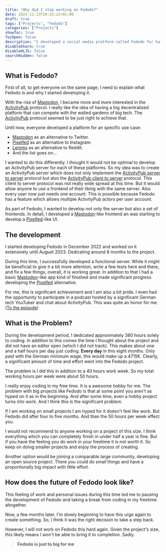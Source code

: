 ```yaml
---
title: "Why did I stop working on Fedodo?"
date: 2023-11-23T20:23:22+01:00
draft: true
tags: ["Projects", "Fedodo"]
categories: ["Projects"]
showToc: true
TocOpen: false
description: "I developed a social media platform called Fedodo for half a year. But why did I pause / stop the development after this time?"
disableShare: true
disableHLJS: false
searchHidden: false
---
```


## What is Fedodo?

First of all, to get everyone on the same page, I need to explain what Fedodo is and why I started developing it.  
  
With the rise of [Mastodon](https://joinmastodon.org/), I became more and more interested in the [ActivityPub](https://www.w3.org/TR/activitypub/) protocol. I really like the idea of having a big decentralized platform that can compete with the walled gardens of big tech. The [ActivityPub](https://www.w3.org/TR/activitypub/) protocol seemed to be just right to achieve that.  
  
Until now, everyone developed a platform for an specific use case:  
  
- [Mastodon](https://joinmastodon.org/) as an alternative to Twitter.
- [Pixelfed](https://pixelfed.org/) as an alternative to Instagram.
- [Lemmy](https://join-lemmy.org/) as an alternative to Reddit.
- And the list goes on...
  
I wanted to do this differently. I thought it would not be optimal to develop an ActivityPub server for each of these platforms. So my idea was to create an ActivityPub server which does not only implement the [ActivityPub server to server](https://www.w3.org/TR/activitypub/#server-to-server-interactions) protocol but also the [ActivityPub client to server](https://www.w3.org/TR/activitypub/#client-to-server-interactions) protocol. This client to server protocol was not really wide spread at this time. But it would allow anyone to use a frontend of their liking with the same server. Also every user now just needs one account. This is possible because Fedodo has a feature which allows multiple ActivityPub actors per user account.  
  
As part of Fedodo, I wanted to develop not only the server but also a set of frontends. In detail, I developed a [Mastodon](https://joinmastodon.org/)-like frontend an was starting to develop a [Pixelfed](https://pixelfed.org/)-like UI.

## The development

I started developing Fedodo in December 2022 and worked on it extensively until August 2023. Dedicating around 8 months to the project.  
  
During this time, I successfully developed a functional server. While it might be beneficial to give it a bit more attention, write a few tests here and there, and fix a few things, overall, it is working great. In addition to that I had a basic [Mastodon](https://joinmastodon.org/)-like app kind of finished and made significant progress developing the [Pixelfed](https://pixelfed.org/) alternative.  
  
For me, this is significant achievement and I am also a bit pride. I even had the opportunity to participate in a podcast hosted by a significant German tech YouTuber and chat about ActivityPub. This was quite an honor for me. ([To the episode](https://www.youtube.com/watch?v=yP4yN1vyn5s))

## What is the Problem?

During the development period, I dedicated approximately 380 hours solely to coding. In addition to this comes the time I thought about the project and did not have an editor open (which I did not track). This makes about one and a half hours per day just coding. **Every day** in this eight months. Only paid with the German minimum wage, this would make up a 4715€. Clearly, a significant amount of time and effort went into the Fedodo project.  
  
The problem is I did this in addition to a 40 hours work week. So my total working hours per week were about 50 hours.  
  
I really enjoy coding in my free time. It is a awesome hobby for me. The problem with big projects like Fedodo is that at some point you aren't as hyped on it as in the beginning. And after some time, even a hobby project turns into work. And I think this is the significant problem.  
  
If I am working on small projects I am hyped for it doesn't feel like work. But Fedodo did after four to five months. And than the 50 hours per week effect you.  
  
I would not recommend to anyone working on a project of this size. I think everything which you can completely finish in under half a year is fine. But if you have the feeling you do work in your freetime it is not worth it. So keep on doing smaller projects and enjoy the process of creating.  

Another option would be joining a comparable large community, developing an open source project. There you could do small things and have a proportionally big impact with little effort.

## How does the future of Fedodo look like?

This feeling of work and personal issues during this time led me to pausing the development of Fedodo and taking a break from coding in my freetime altogether.  
  
Now, a few months later, I'm slowly beginning to have this urge again to create something. So, I think it was the right decision to take a step back.  
  
However, I will not work on Fedodo this hard again. Given the project's size, this likely means I won't be able to bring it to completion. Sadly.  

> **Fedodo is just to big for me**

